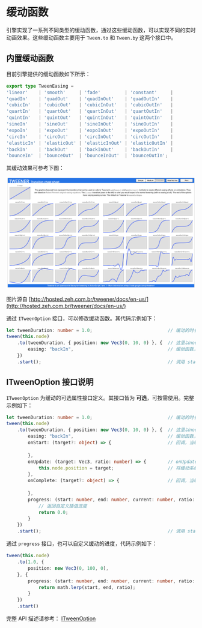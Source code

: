 # 缓动函数

引擎实现了一系列不同类型的缓动函数，通过这些缓动函数，可以实现不同的实时动画效果。这些缓动函数主要用于 `Tween.to` 和 `Tween.by` 这两个接口中。

## 内置缓动函数

目前引擎提供的缓动函数如下所示：

```ts
export type TweenEasing =
'linear'    | 'smooth'     | 'fade'         | 'constant'     |
'quadIn'    | 'quadOut'    | 'quadInOut'    | 'quadOutIn'    |
'cubicIn'   | 'cubicOut'   | 'cubicInOut'   | 'cubicOutIn'   |
'quartIn'   | 'quartOut'   | 'quartInOut'   | 'quartOutIn'   | 
'quintIn'   | 'quintOut'   | 'quintInOut'   | 'quintOutIn'   |
'sineIn'    | 'sineOut'    | 'sineInOut'    | 'sineOutIn'    |
'expoIn'    | 'expoOut'    | 'expoInOut'    | 'expoOutIn'    |
'circIn'    | 'circOut'    | 'circInOut'    | 'circOutIn'    |
'elasticIn' | 'elasticOut' | 'elasticInOut' | 'elasticOutIn' |
'backIn'    | 'backOut'    | 'backInOut'    | 'backOutIn'    |
'bounceIn'  | 'bounceOut'  | 'bounceInOut'  | 'bounceOutIn';
```

其缓动效果可参考下图：

![tweener](img/tweener.png)

图片源自 [http://hosted.zeh.com.br/tweener/docs/en-us/](http://hosted.zeh.com.br/tweener/docs/en-us/)

通过 `ITweenOption` 接口，可以修改缓动函数。其代码示例如下：

```ts
let tweenDuration: number = 1.0;                            // 缓动的时长
tween(this.node)
    .to(tweenDuration, { position: new Vec3(0, 10, 0) }, {  // 这里以node的位置信息坐标缓动的目标 
        easing: "backIn",                                   // 缓动函数，可以使用已有的，也可以传入自定义的函数。      
    })
    .start();                                               // 调用 start 方法，开启缓动
```

## ITweenOption 接口说明

`ITweenOption` 为缓动的可选属性接口定义。其接口皆为 **可选**，可按需使用。完整示例如下：

```ts
let tweenDuration: number = 1.0;                            // 缓动的时长
tween(this.node)
    .to(tweenDuration, { position: new Vec3(0, 10, 0) }, {  // 这里以node的位置信息坐标缓动的目标 
        easing: "backIn",                                   // 缓动函数，可以使用已有的，也可以传入自定义的函数。      
        onStart: (target?: object) => {                     // 回调，当缓动动作启动时触发。

        },
        onUpdate: (target: Vec3, ratio: number) => {        // onUpdate 接受当前缓动的进度
            this.node.position = target;                    // 将缓动系统计算出的结果赋予 node 的位置
        },
        onComplete: (target?: object) => {                  // 回调，当缓动动作更新时触发。

        },
        progress: (start: number, end: number, current: number, ratio: number): number => {
            // 返回自定义插值进度
            return 0.0;
        }
    })
    .start();                                               // 调用 start 方法，开启缓动
```

通过 `progress` 接口，也可以自定义缓动的进度，代码示例如下：

```ts
tween(this.node)
    .to(1.0, {
        position: new Vec3(0, 100, 0),
    }, {
        progress: (start: number, end: number, current: number, ratio: number): number => {
            return math.lerp(start, end, ratio);
        }
    })
    .start()
```

完整 API 描述请参考： [ITweenOption](__APIDOC__/zh/#/docs/3.4/zh/tween/Interface/ITweenOption)
